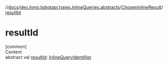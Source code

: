 //[docs](../../../index.md)/[dev.inmo.tgbotapi.types.InlineQueries.abstracts](../index.md)/[ChosenInlineResult](index.md)/[resultId](result-id.md)



# resultId  
[common]  
Content  
abstract val [resultId](result-id.md): [InlineQueryIdentifier](../../dev.inmo.tgbotapi.types/index.md#%5Bdev.inmo.tgbotapi.types%2FInlineQueryIdentifier%2F%2F%2FPointingToDeclaration%2F%5D%2FClasslikes%2F625018081)  



